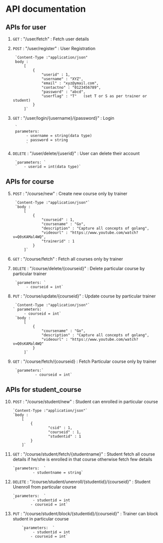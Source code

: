 # API documentation

## APIs for user
1. `GET` : "/user/fetch" : Fetch user details 
2. `POST` : "/user/register" : User Registration

        `Content-Type :"application/json"
        body : 
            [
                {
                    "userid" : 1,
                    "username" : "XYZ",
                    "email" : "xyz@ymail.com",
                    "contactno" : "0123456789",
                    "password" : "abcd",
                    "userflag" : "T"   (set T or S as per trainer or student)
                }
            ]`
3. `GET` : "/user/login/{username}/{password}" : Login 

        `
        parameters: 
             - username = string(data type)
             - password = string
             `
4. `DELETE` : "/user/delete/{userid}" : User can delete their account

        `parameters: `  
        `   - userid = int(data type)`

## APIs for course
5. `POST` : "/course/new" : Create new course only by trainer

        `Content-Type :"application/json"`        
        `body :
            [
                {
                    "courseid" : 1,
                    "coursename" : "Go",
                    "description" : "Capture all concepts of golang",
                    "videourl" : "https://www.youtube.com/watch?v=Q0sKAMal4WQ",
                    "trainerid" : 1
                }
            ]`
            
6. `GET` : "/course/fetch"  : Fetch all courses only by trainer
7. `DELETE` : "/course/delete/{courseid}" : Delete particular course by particular trainer

        `parameters: ` 
         `   - courseid = int`
8. `PUT` : "/course/update/{courseid}" : Update course by particular trainer

        `Content-Type :"application/json"`
       ` parameters:  
            - courseid = int`
        `body :
            [
                {
                    "coursename" : "Go",
                    "description" : "Capture all concepts of golang",
                    "videourl" : "https://www.youtube.com/watch?v=Q0sKAMal4WQ"
                }  
            ]`  
9. `GET` : "/course/fetch/{courseid} : Fetch Particular course only by trainer

        `parameters:`  
         `       - courseid = int`

## APIs for student_course
10. `POST` : "/course/student/new" : Student can enrolled in particular course

        `Content-Type :"application/json"`
        `body :
            [
                {
                        "csid" : 1,
                        "courseid" : 1,
                        "studentid" : 1
                }
            ]`
11. `GET` : "/course/student/fetch/{studentname}" : Student fetch all course details if he/she is enrolled in that course otherwise fetch few details

        `parameters:  `
         `       - studentname = string`
12. `DELETE` : "/course/student/unenroll/{studentid}/{courseid}" : Student Unenroll from particular course

        `parameters:  `
        `        - studentid = int
                - courseid = int`
13. `PUT` : "/course/student/block/{studentid}/{courseid}" : Trainer can block student in particular course

            `parameters:  `
             `   - studentid = int
                - courseid = int`
 